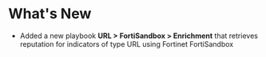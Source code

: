 # What's New

- Added a new playbook **URL > FortiSandbox > Enrichment** that retrieves reputation for indicators of type URL using Fortinet FortiSandbox